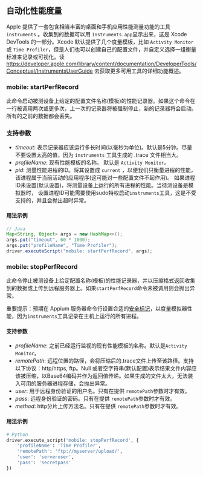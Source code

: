 ## 自动化性能度量

Apple 提供了一套包含相当丰富的桌面和手机应用性能测量功能的工具 `instruments` 。收集到的数据可以用 `Instruments.app`显示出来，这是 Xcode DevTools 的一部分。Xcode 默认提供了几个度量模板，比如 `Activity Monitor` 或 `Time Profiler`，但是人们也可以创建自己的配置文件，并自定义选择一组衡量标准来记录或可视化。读 https://developer.apple.com/library/content/documentation/DeveloperTools/Conceptual/InstrumentsUserGuide 去获取更多可用工具的详细功能概述。

### mobile: startPerfRecord

此命令启动被测设备上给定的配置文件名称(模板)的性能记录器。如果这个命令在一行被调用两次或更多次，上一次的记录器将被强制停止，新的记录器将会启动。所有的之前的数据都会丢失。

### 支持参数

 * _timeout_: 表示记录器应该运行多长时间(以毫秒为单位)。默认是5分钟。尽量不要设置太高的值，因为 `instruments` 工具生成的 .trace 文件相当大。
 * _profileName_: 现有性能模板的名称。 默认是 `Activity Monitor`。
 * _pid_: 测量性能进程的ID。将其设置成 `current` ，以便我们只衡量进程的性能，该进程属于当前活动的应用程序(这可能对一些配置文件不起作用)。 如果进程ID未设置(默认设置)，将测量设备上运行的所有进程的性能。当待测设备是模拟器时， 设置进程ID可能需要使用sudo特权启动`instruments`工具，这是不受支持的，并且会抛出超时异常。
 
 #### 用法示例
 
```java
// Java
Map<String, Object> args = new HashMap<>();
args.put("timeout", 60 * 1000);
args.put("profileName", "Time Profiler");
driver.executeScript("mobile: startPerfRecord", args); 
```
    
### mobile: stopPerfRecord
    
此命令停止被测设备上给定配置名称(模板)的性能记录器，并以压缩格式返回收集到的数据或上传到远程服务器上。如果`startPerfRecord`命令未被调用则会抛出异常。

重要提示：预期在 Appium 服务器命令行设置合适的[安全标记](/docs/cn/writing-running-appium/security.md)，以度量模拟器性能，因为`instruments`工具记录在主机上运行的所有进程。

#### 支持参数
 * _profileName_: 之前已经运行监视的现有性能模板的名称。默认是`Activity Monitor`。
 * _remotePath_: 远程位置的路径，会将压缩后的.trace文件上传至该路径。支持以下协议：http/https, ftp。Null 或者空字符串(默认配置)表示结果文件内容应该被压缩，以Base64编码并作为返回值传递。如果生成的文件太大，无法装入可用的服务器进程存储，会抛出异常。
 * _user_: 用于远程身份验证的用户名。只有在提供 `remotePath`参数时才有效。
 * _pass_: 远程身份验证的密码。只有在提供 `remotePath`参数时才有效。
 * _method_: http分片上传方法名。只有在提供 `remotePath`参数时才有效。
 
 #### 用法示例
 
```python
# Python
driver.execute_script('mobile: stopPerfRecord', {
    'profileName': 'Time Profiler',
    'remotePath': 'ftp://myserver/upload/',
    'user': 'serveruser',
    'pass': 'secretpass'
})
```
